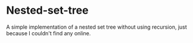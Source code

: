# Nested-set-tree

A simple implementation of a nested set tree without using recursion, just because I couldn't find any online.
